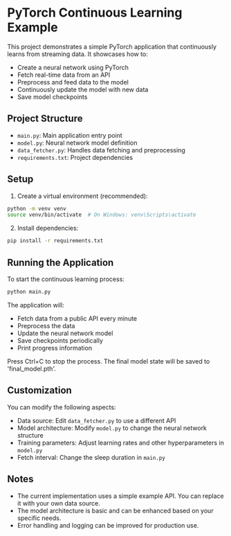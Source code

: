 # PyTorch Continuous Learning Example

This project demonstrates a simple PyTorch application that continuously learns from streaming data. It showcases how to:
- Create a neural network using PyTorch
- Fetch real-time data from an API
- Preprocess and feed data to the model
- Continuously update the model with new data
- Save model checkpoints

## Project Structure
- `main.py`: Main application entry point
- `model.py`: Neural network model definition
- `data_fetcher.py`: Handles data fetching and preprocessing
- `requirements.txt`: Project dependencies

## Setup
1. Create a virtual environment (recommended):
```bash
python -m venv venv
source venv/bin/activate  # On Windows: venv\Scripts\activate
```

2. Install dependencies:
```bash
pip install -r requirements.txt
```

## Running the Application
To start the continuous learning process:
```bash
python main.py
```

The application will:
- Fetch data from a public API every minute
- Preprocess the data
- Update the neural network model
- Save checkpoints periodically
- Print progress information

Press Ctrl+C to stop the process. The final model state will be saved to 'final_model.pth'.

## Customization
You can modify the following aspects:
- Data source: Edit `data_fetcher.py` to use a different API
- Model architecture: Modify `model.py` to change the neural network structure
- Training parameters: Adjust learning rates and other hyperparameters in `model.py`
- Fetch interval: Change the sleep duration in `main.py`

## Notes
- The current implementation uses a simple example API. You can replace it with your own data source.
- The model architecture is basic and can be enhanced based on your specific needs.
- Error handling and logging can be improved for production use.
